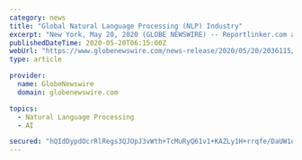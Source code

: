 ```yaml
---
category: news
title: "Global Natural Language Processing (NLP) Industry"
excerpt: "New York, May 20, 2020 (GLOBE NEWSWIRE) -- Reportlinker.com announces the release of the report \"Global Natural Language Processing (NLP) Industry\" - https://www ..."
publishedDateTime: 2020-05-20T06:15:00Z
webUrl: "https://www.globenewswire.com/news-release/2020/05/20/2036115/0/en/Global-Natural-Language-Processing-NLP-Industry.html"
type: article

provider:
  name: GlobeNewswire
  domain: globenewswire.com

topics:
  - Natural Language Processing
  - AI

secured: "hQIdDypdOcrRlRegs3QJOpJ3vWth+TcMuRyQ61v1+KAZLy1H+rrqfe/DaUW1q6/kOUPiGsr9PXXTe1WrS9Ca+Rg8LXF9Sydxm2TCoOWoByqyL0AwWxLFoV0RLtlP3t5Scas29j4i3anIKpWIDj46AFzplzP8DJBl+gO8x3EkAIOOkvvZHioT+C2Y8Ds1v+rit4/7m93izre+OAM0wOHOg3/sZQ6HwT3OO1VwtnQKEjZ+KtxZSpBuKmFZge31u2gQWm+zaZpAXbw/FgQq1m094dhYqNNORn0PANPhxOBV6zwMZW83P6hWA93qcA4STo6Z;2vpqCSij7//ScwUFs4+Ypw=="
---
```


